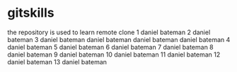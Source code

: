 # gitskills
the repository is used to learn remote clone
1 daniel bateman
2 daniel bateman
3 daniel bateman daniel bateman daniel bateman daniel bateman
4 daniel bateman
5 daniel bateman
6 daniel bateman
7 daniel bateman
8 daniel bateman
9 daniel bateman
10 daniel bateman
11 daniel bateman
12 daniel bateman
13 daniel bateman
